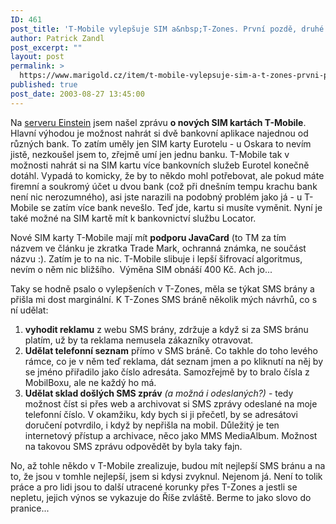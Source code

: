 ```yaml
---
ID: 461
post_title: 'T-Mobile vylepšuje SIM a&nbsp;T-Zones. První pozdě, druhé málo.'
author: Patrick Zandl
post_excerpt: ""
layout: post
permalink: >
  https://www.marigold.cz/item/t-mobile-vylepsuje-sim-a-t-zones-prvni-pozde-druhe-malo
published: true
post_date: 2003-08-27 13:45:00
---
```

<P>Na <A href="http://www.einstein.cz/aktuality/?id=153" target=_blank>serveru Einstein</A> jsem našel zprávu <STRONG>o nových SIM kartách T-Mobile</STRONG>. Hlavní výhodou je možnost nahrát si dvě bankovní aplikace najednou od různých bank. To zatím uměly jen SIM karty Eurotelu - u Oskara to nevím jistě, nezkoušel jsem to, zřejmě umí jen jednu banku. T-Mobile tak v možnosti nahrát si na SIM kartu více bankovních služeb Eurotel konečně dotáhl. Vypadá to komicky, že by to někdo mohl potřebovat, ale pokud máte firemní a soukromý účet u dvou bank (což při dnešním tempu krachu bank není nic nerozumného), asi jste narazili na podobný problém jako já - u T-Mobile se zatím více bank nevešlo. Teď jde, kartu si musíte vyměnit. Nyní je také možné na SIM kartě mít k bankovnictví službu Locator.</P>
<P>Nové SIM karty T-Mobile mají mít <STRONG>podporu JavaCard</STRONG> (to TM za tím názvem&#160;ve článku&#160;je zkratka Trade Mark, ochranná známka, ne součást názvu :). Zatím je to na nic. T-Mobile slibuje i lepší šifrovací algoritmus, nevím o něm nic&#160;bližšího. &#160;Výměna SIM obnáší 400 Kč. Ach jo...</P>
<P>Taky se hodně psalo o vylepšeních v T-Zones, měla se týkat SMS brány a přišla mi dost marginální. K T-Zones SMS bráně několik mých návrhů, co s ní udělat:</P>
<OL>
<LI><STRONG>vyhodit reklamu</STRONG> z webu SMS brány, zdržuje a když si za SMS bránu platím, už by ta reklama nemusela zákazníky otravovat. </LI>
<LI><STRONG>Udělat telefonní seznam</STRONG> přímo v SMS bráně. Co takhle do toho levého rámce, co je v něm teď reklama, dát seznam jmen a po kliknutí na něj by se jméno přiřadilo jako číslo adresáta. Samozřejmě by to bralo čísla z MobilBoxu, ale ne každý ho má. </LI>
<LI><STRONG>Udělat sklad došlých SMS zpráv</STRONG> <EM>(a možná i odeslaných?)</EM>&#160;- tedy možnost číst si přes web a archivovat si SMS zprávy odeslané na moje telefonní číslo. V okamžiku, kdy bych si ji přečetl, by se adresátovi doručení potvrdilo, i když by nepřišla na mobil. Důležitý je ten internetový přístup a archivace, něco jako MMS MediaAlbum. Možnost na takovou SMS zprávu odpovědět by byla taky fajn.</LI></OL>
<P>No, až tohle někdo v T-Mobile zrealizuje, budou mít nejlepší SMS bránu a na to, že jsou v tomhle nejlepší, jsem si kdysi zvyknul. Nejenom já. Není to tolik práce a pro lidi jsou to další utracené korunky přes T-Zones a jestli se nepletu, jejich výnos se vykazuje do Říše zvláště. Berme to jako slovo do pranice...</P>